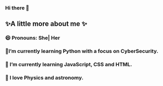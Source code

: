 ### Hi there 👋

## ✨A little more about me ✨ 


### 😄 Pronouns: She| Her
### 🌱I’m currently learning Python with a focus on CyberSecurity.
### 🌱 I’m currently learning JavaScript, CSS and HTML.
### 🌱 I love Physics and astronomy.



